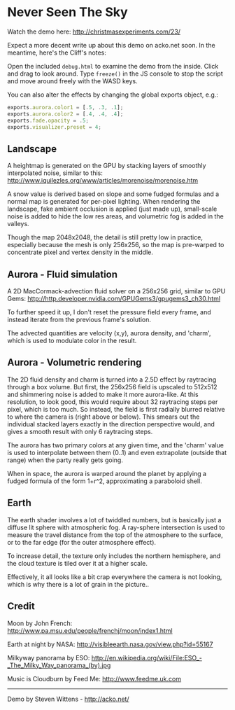 Never Seen The Sky
===

Watch the demo here:
http://christmasexperiments.com/23/

Expect a more decent write up about this demo on acko.net soon. In the meantime, here's the Cliff's notes:

Open the included `debug.html` to examine the demo from the inside. Click and drag to look around. Type `freeze()` in the JS console to stop the script and move around freely with the WASD keys.

You can also alter the effects by changing the global exports object, e.g.:

```javascript
exports.aurora.color1 = [.5, .3, .1];
exports.aurora.color2 = [.4, .4, .4];
exports.fade.opacity = .5;
exports.visualizer.preset = 4;
```


Landscape
---

A heightmap is generated on the GPU by stacking layers of smoothly interpolated noise, similar to this:
http://www.iquilezles.org/www/articles/morenoise/morenoise.htm

A snow value is derived based on slope and some fudged formulas and a normal map is generated for per-pixel lighting. When rendering the landscape,
fake ambient occlusion is applied (just made up), small-scale noise is added to hide the low res areas,
and volumetric fog is added in the valleys.

Though the map 2048x2048, the detail is still pretty low in practice, especially because the mesh is only 256x256,
so the map is pre-warped to concentrate pixel and vertex density in the middle.

Aurora - Fluid simulation
---

A 2D MacCormack-advection fluid solver on a 256x256 grid, similar to GPU Gems:
http://http.developer.nvidia.com/GPUGems3/gpugems3_ch30.html

To further speed it up, I don't reset the pressure field every frame, and instead iterate from
the previous frame's solution.

The advected quantities are velocity (x,y), aurora density, and 'charm', which is used to modulate color in the result.

Aurora - Volumetric rendering
---

The 2D fluid density and charm is turned into a 2.5D effect by raytracing through a box volume. But first, the 256x256 field
is upscaled to 512x512 and shimmering noise is added to make it more aurora-like. At this resolution, to look good, this would require about
32 raytracing steps per pixel, which is too much. So instead, the field is first radially blurred relative to where the
camera is (right above or below). This smears out the individual stacked layers exactly in the direction perspective would, and
gives a smooth result with only 6 raytracing steps.

The aurora has two primary colors at any given time, and the 'charm' value is used to interpolate between them (0..1)
and even extrapolate (outside that range) when the party really gets going.

When in space, the aurora is warped around the planet by applying a fudged formula of the form 1+r^2, approximating a paraboloid shell.

Earth
---

The earth shader involves a lot of twiddled numbers, but is basically just a diffuse lit sphere with atmospheric fog.
A ray-sphere intersection is used to measure the travel distance from the top of the atmosphere to the surface,
or to the far edge (for the outer atmosphere effect).

To increase detail, the texture only includes the northern hemisphere, and the cloud texture is tiled over it at a higher scale.


Effectively, it all looks like a bit crap everywhere the camera is not looking, which is why there is a lot of grain in the picture..


Credit
---

Moon by John French:
http://www.pa.msu.edu/people/frenchj/moon/index1.html

Earth at night by NASA:
http://visibleearth.nasa.gov/view.php?id=55167

Milkyway panorama by ESO:
http://en.wikipedia.org/wiki/File:ESO_-_The_Milky_Way_panorama_(by).jpg

Music is Cloudburn by Feed Me:
http://www.feedme.uk.com

* * *

Demo by Steven Wittens - http://acko.net/
